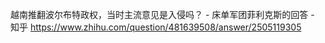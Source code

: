越南推翻波尔布特政权，当时主流意见是入侵吗？ - 床单军团菲利克斯的回答 - 知乎
https://www.zhihu.com/question/481639508/answer/2505119305

